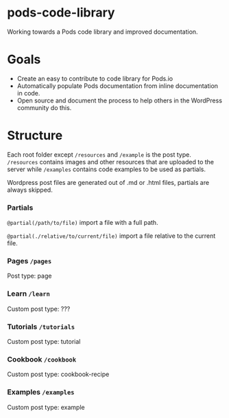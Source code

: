 pods-code-library
=================

Working towards a Pods code library and improved documentation.

Goals
=====

* Create an easy to contribute to code library for Pods.io
* Automatically populate Pods documentation from inline documentation in code.
* Open source and document the process to help others in the WordPress community do this.

Structure
=========

Each root folder except `/resources` and `/example` is the post type. `/resources` contains images and other resources that are uploaded to the server while `/examples` contains code examples to be used as partials.

Wordpress post files are generated out of .md or .html files, partials are always skipped.

### Partials

`@partial(/path/to/file)` import a file with a full path.

`@partial(./relative/to/current/file)` import a file relative to the current file.

### Pages `/pages`
Post type: page

### Learn `/learn`

Custom post type: ???

### Tutorials `/tutorials`

Custom post type: tutorial

### Cookbook `/cookbook`

Custom post type: cookbook-recipe

### Examples `/examples`

Custom post type: example